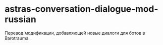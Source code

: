 # astras-conversation-dialogue-mod-russian
Перевод модификации, добавляющей новые диалоги для ботов в Barotrauma
